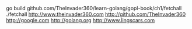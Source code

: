 go build github.com/TheInvader360/learn-golang/gopl-book/ch1/fetchall
./fetchall http://www.theinvader360.com http://github.com/TheInvader360 http://google.com http://golang.org http://www.lingscars.com
